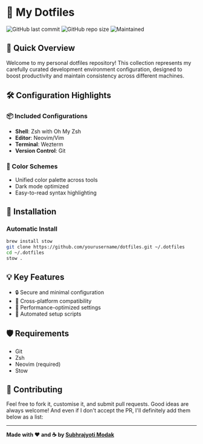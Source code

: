 # 🌈 My Dotfiles 

![GitHub last commit](https://img.shields.io/github/last-commit/Subhrajyotimodak/dotfiles-v2?style=flat-square)
![GitHub repo size](https://img.shields.io/github/repo-size/Subhrajyotimodak/dotfiles-v2?style=flat-square)
![Maintained](https://img.shields.io/maintenance/yes/2025?style=flat-square)

## 🚀 Quick Overview

Welcome to my personal dotfiles repository! This collection represents my carefully curated development environment configuration, designed to boost productivity and maintain consistency across different machines.

## 🛠 Configuration Highlights

### 📦 Included Configurations
- **Shell**: Zsh with Oh My Zsh
- **Editor**: Neovim/Vim
- **Terminal**: Wezterm
- **Version Control**: Git

### 🎨 Color Schemes
- Unified color palette across tools
- Dark mode optimized
- Easy-to-read syntax highlighting

## 🔧 Installation

### Automatic Install
```bash
brew install stow
git clone https://github.com/yourusername/dotfiles.git ~/.dotfiles
cd ~/.dotfiles
stow .
```

## 💡 Key Features
- 🔒 Secure and minimal configuration
- 🔄 Cross-platform compatibility
- 🚀 Performance-optimized settings
- 🤖 Automated setup scripts

## 🛡️ Requirements
- Git
- Zsh
- Neovim (required)
- Stow

## 🤝 Contributing
Feel free to fork it, customise it, and submit pull requests. Good ideas are always welcome!
And even if I don't accept the PR, I'll definitely add them below as a list:

---

**Made with ❤️ and ☕ by [Subhrajyoti Modak](https://github.com/subhrajyotimodak)**
